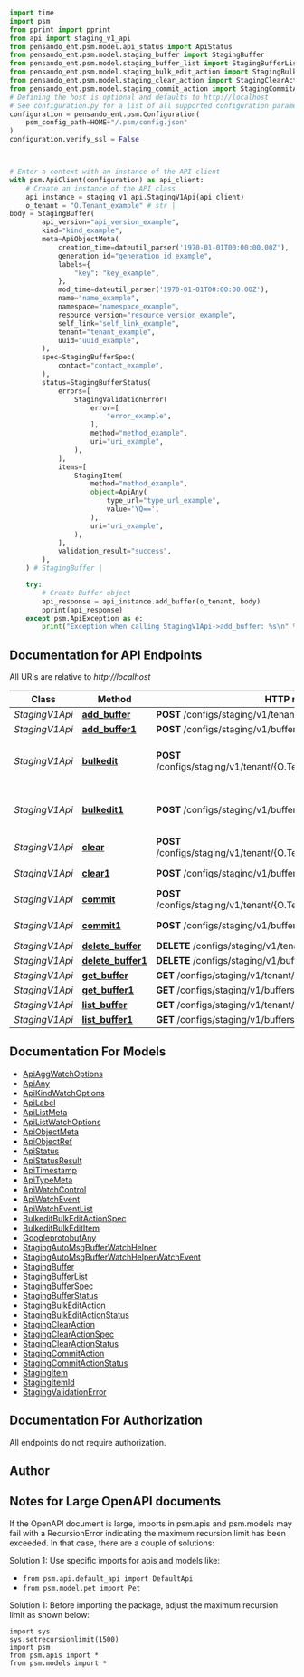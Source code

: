 ```python

import time
import psm
from pprint import pprint
from api import staging_v1_api
from pensando_ent.psm.model.api_status import ApiStatus
from pensando_ent.psm.model.staging_buffer import StagingBuffer
from pensando_ent.psm.model.staging_buffer_list import StagingBufferList
from pensando_ent.psm.model.staging_bulk_edit_action import StagingBulkEditAction
from pensando_ent.psm.model.staging_clear_action import StagingClearAction
from pensando_ent.psm.model.staging_commit_action import StagingCommitAction
# Defining the host is optional and defaults to http://localhost
# See configuration.py for a list of all supported configuration parameters.
configuration = pensando_ent.psm.Configuration(
    psm_config_path=HOME+"/.psm/config.json"
)
configuration.verify_ssl = False



# Enter a context with an instance of the API client
with psm.ApiClient(configuration) as api_client:
    # Create an instance of the API class
    api_instance = staging_v1_api.StagingV1Api(api_client)
    o_tenant = "O.Tenant_example" # str | 
body = StagingBuffer(
        api_version="api_version_example",
        kind="kind_example",
        meta=ApiObjectMeta(
            creation_time=dateutil_parser('1970-01-01T00:00:00.00Z'),
            generation_id="generation_id_example",
            labels={
                "key": "key_example",
            },
            mod_time=dateutil_parser('1970-01-01T00:00:00.00Z'),
            name="name_example",
            namespace="namespace_example",
            resource_version="resource_version_example",
            self_link="self_link_example",
            tenant="tenant_example",
            uuid="uuid_example",
        ),
        spec=StagingBufferSpec(
            contact="contact_example",
        ),
        status=StagingBufferStatus(
            errors=[
                StagingValidationError(
                    error=[
                        "error_example",
                    ],
                    method="method_example",
                    uri="uri_example",
                ),
            ],
            items=[
                StagingItem(
                    method="method_example",
                    object=ApiAny(
                        type_url="type_url_example",
                        value='YQ==',
                    ),
                    uri="uri_example",
                ),
            ],
            validation_result="success",
        ),
    ) # StagingBuffer | 

    try:
        # Create Buffer object
        api_response = api_instance.add_buffer(o_tenant, body)
        pprint(api_response)
    except psm.ApiException as e:
        print("Exception when calling StagingV1Api->add_buffer: %s\n" % e)
```

## Documentation for API Endpoints

All URIs are relative to *http://localhost*

Class | Method | HTTP request | Description
------------ | ------------- | ------------- | -------------
*StagingV1Api* | [**add_buffer**](docs/StagingV1Api.md#add_buffer) | **POST** /configs/staging/v1/tenant/{O.Tenant}/buffers | Create Buffer object
*StagingV1Api* | [**add_buffer1**](docs/StagingV1Api.md#add_buffer1) | **POST** /configs/staging/v1/buffers | Create Buffer object
*StagingV1Api* | [**bulkedit**](docs/StagingV1Api.md#bulkedit) | **POST** /configs/staging/v1/tenant/{O.Tenant}/buffers/{O.Name}/bulkedit | Create/Update/Delete multiple objects as part of a single request
*StagingV1Api* | [**bulkedit1**](docs/StagingV1Api.md#bulkedit1) | **POST** /configs/staging/v1/buffers/{O.Name}/bulkedit | Create/Update/Delete multiple objects as part of a single request
*StagingV1Api* | [**clear**](docs/StagingV1Api.md#clear) | **POST** /configs/staging/v1/tenant/{O.Tenant}/buffers/{O.Name}/clear | Clear operations from a configuration buffer
*StagingV1Api* | [**clear1**](docs/StagingV1Api.md#clear1) | **POST** /configs/staging/v1/buffers/{O.Name}/clear | Clear operations from a configuration buffer
*StagingV1Api* | [**commit**](docs/StagingV1Api.md#commit) | **POST** /configs/staging/v1/tenant/{O.Tenant}/buffers/{O.Name}/commit | Commit a staged configuration buffer
*StagingV1Api* | [**commit1**](docs/StagingV1Api.md#commit1) | **POST** /configs/staging/v1/buffers/{O.Name}/commit | Commit a staged configuration buffer
*StagingV1Api* | [**delete_buffer**](docs/StagingV1Api.md#delete_buffer) | **DELETE** /configs/staging/v1/tenant/{O.Tenant}/buffers/{O.Name} | Delete Buffer object
*StagingV1Api* | [**delete_buffer1**](docs/StagingV1Api.md#delete_buffer1) | **DELETE** /configs/staging/v1/buffers/{O.Name} | Delete Buffer object
*StagingV1Api* | [**get_buffer**](docs/StagingV1Api.md#get_buffer) | **GET** /configs/staging/v1/tenant/{O.Tenant}/buffers/{O.Name} | Get Buffer object
*StagingV1Api* | [**get_buffer1**](docs/StagingV1Api.md#get_buffer1) | **GET** /configs/staging/v1/buffers/{O.Name} | Get Buffer object
*StagingV1Api* | [**list_buffer**](docs/StagingV1Api.md#list_buffer) | **GET** /configs/staging/v1/tenant/{O.Tenant}/buffers | List Buffer objects
*StagingV1Api* | [**list_buffer1**](docs/StagingV1Api.md#list_buffer1) | **GET** /configs/staging/v1/buffers | List Buffer objects


## Documentation For Models

 - [ApiAggWatchOptions](docs/ApiAggWatchOptions.md)
 - [ApiAny](docs/ApiAny.md)
 - [ApiKindWatchOptions](docs/ApiKindWatchOptions.md)
 - [ApiLabel](docs/ApiLabel.md)
 - [ApiListMeta](docs/ApiListMeta.md)
 - [ApiListWatchOptions](docs/ApiListWatchOptions.md)
 - [ApiObjectMeta](docs/ApiObjectMeta.md)
 - [ApiObjectRef](docs/ApiObjectRef.md)
 - [ApiStatus](docs/ApiStatus.md)
 - [ApiStatusResult](docs/ApiStatusResult.md)
 - [ApiTimestamp](docs/ApiTimestamp.md)
 - [ApiTypeMeta](docs/ApiTypeMeta.md)
 - [ApiWatchControl](docs/ApiWatchControl.md)
 - [ApiWatchEvent](docs/ApiWatchEvent.md)
 - [ApiWatchEventList](docs/ApiWatchEventList.md)
 - [BulkeditBulkEditActionSpec](docs/BulkeditBulkEditActionSpec.md)
 - [BulkeditBulkEditItem](docs/BulkeditBulkEditItem.md)
 - [GoogleprotobufAny](docs/GoogleprotobufAny.md)
 - [StagingAutoMsgBufferWatchHelper](docs/StagingAutoMsgBufferWatchHelper.md)
 - [StagingAutoMsgBufferWatchHelperWatchEvent](docs/StagingAutoMsgBufferWatchHelperWatchEvent.md)
 - [StagingBuffer](docs/StagingBuffer.md)
 - [StagingBufferList](docs/StagingBufferList.md)
 - [StagingBufferSpec](docs/StagingBufferSpec.md)
 - [StagingBufferStatus](docs/StagingBufferStatus.md)
 - [StagingBulkEditAction](docs/StagingBulkEditAction.md)
 - [StagingBulkEditActionStatus](docs/StagingBulkEditActionStatus.md)
 - [StagingClearAction](docs/StagingClearAction.md)
 - [StagingClearActionSpec](docs/StagingClearActionSpec.md)
 - [StagingClearActionStatus](docs/StagingClearActionStatus.md)
 - [StagingCommitAction](docs/StagingCommitAction.md)
 - [StagingCommitActionStatus](docs/StagingCommitActionStatus.md)
 - [StagingItem](docs/StagingItem.md)
 - [StagingItemId](docs/StagingItemId.md)
 - [StagingValidationError](docs/StagingValidationError.md)


## Documentation For Authorization

 All endpoints do not require authorization.

## Author




## Notes for Large OpenAPI documents
If the OpenAPI document is large, imports in psm.apis and psm.models may fail with a
RecursionError indicating the maximum recursion limit has been exceeded. In that case, there are a couple of solutions:

Solution 1:
Use specific imports for apis and models like:
- `from psm.api.default_api import DefaultApi`
- `from psm.model.pet import Pet`

Solution 1:
Before importing the package, adjust the maximum recursion limit as shown below:
```
import sys
sys.setrecursionlimit(1500)
import psm
from psm.apis import *
from psm.models import *
```
